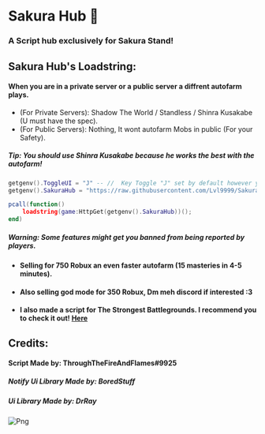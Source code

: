 # Sakura Hub 🌸
### A Script hub exclusively for Sakura Stand!

## Sakura Hub's Loadstring:

#### When you are in a private server or a public server a diffrent autofarm plays.
- (For Private Servers): Shadow The World / Standless / Shinra Kusakabe (U must have the spec).
- (For Public Servers): Nothing, It wont autofarm Mobs in public (For your Safety).
##### Tip: You should use Shinra Kusakabe because he works the best with the autofarm!
```lua
getgenv().ToggleUI = "J" -- //  Key Toggle "J" set by default however you can change it.
getgenv().SakuraHub = "https://raw.githubusercontent.com/Lvl9999/SakuraStand/main/SakuraHub";

pcall(function()
    loadstring(game:HttpGet(getgenv().SakuraHub))();
end)
```
##### Warning: Some features might get you banned from being reported by players.

- #### Selling for 750 Robux an even faster autofarm (15 masteries in 4-5 minutes).
- #### Also selling god mode for 350 Robux, Dm meh discord if interested :3

- #### I also made a script for The Strongest Battlegrounds. I recommend you to check it out! [Here](https://github.com/Lvl9999/TheStrongestBattlegrounds)

## Credits:

#### Script Made by: ThroughTheFireAndFlames#9925
##### Notify Ui Library Made by: BoredStuff
##### Ui Library Made by: DrRay

![Png](https://github.com/user-attachments/assets/50d05981-0839-4509-8886-27d27f8f18a0)
